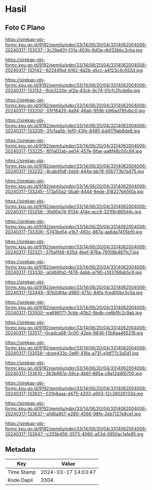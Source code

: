 # Hasil

## Foto C Plano

https://sirekap-obj-formc.kpu.go.id/9192/pemilu/pdpr/33/14/06/20/04/3314062004006-20240317-133037--3c29a401-f31a-403b-8d0a-db133bbc2cba.jpg

https://sirekap-obj-formc.kpu.go.id/9192/pemilu/pdpr/33/14/06/20/04/3314062004006-20240317-133142--62244fbd-b162-4d2b-a5cc-a4123c4c652d.jpg

https://sirekap-obj-formc.kpu.go.id/9192/pemilu/pdpr/33/14/06/20/04/3314062004006-20240317-133152--9cb3220e-af2a-43cb-9c74-01cfc2fcda6a.jpg

https://sirekap-obj-formc.kpu.go.id/9192/pemilu/pdpr/33/14/06/20/04/3314062004006-20240317-133200--05f16426-4a94-46ab-959b-b96ad765dbc0.jpg

https://sirekap-obj-formc.kpu.go.id/9192/pemilu/pdpr/33/14/06/20/04/3314062004006-20240317-133209--31cfaa5b-1ef0-43fe-8485-bd4179ab8de8.jpg

https://sirekap-obj-formc.kpu.go.id/9192/pemilu/pdpr/33/14/06/20/04/3314062004006-20240317-133225--851a02ab-ae04-457e-8fae-aa8f48c00c84.jpg

https://sirekap-obj-formc.kpu.go.id/9192/pemilu/pdpr/33/14/06/20/04/3314062004006-20240317-133232--8cab45df-2eb5-444a-bb78-55b773b7a475.jpg

https://sirekap-obj-formc.kpu.go.id/9192/pemilu/pdpr/33/14/06/20/04/3314062004006-20240317-133245--173a50a2-0ba6-4444-8ede-318227b65f0a.jpg

https://sirekap-obj-formc.kpu.go.id/9192/pemilu/pdpr/33/14/06/20/04/3314062004006-20240317-133256--3fa90e74-8134-414e-acc9-321f6c665d4c.jpg

https://sirekap-obj-formc.kpu.go.id/9192/pemilu/pdpr/33/14/06/20/04/3314062004006-20240317-133306--5743bd14-e1b7-460c-867a-aa6da7455bf9.jpg

https://sirekap-obj-formc.kpu.go.id/9192/pemilu/pdpr/33/14/06/20/04/3314062004006-20240317-133321--370a1f48-435d-4bef-876a-79108b487fc7.jpg

https://sirekap-obj-formc.kpu.go.id/9192/pemilu/pdpr/33/14/06/20/04/3314062004006-20240317-133330--a0db9fa2-f476-4abb-a790-cfd3768ab5c6.jpg

https://sirekap-obj-formc.kpu.go.id/9192/pemilu/pdpr/33/14/06/20/04/3314062004006-20240317-133449--97b0df4a-d980-475c-84fa-fced00bc5c0a.jpg

https://sirekap-obj-formc.kpu.go.id/9192/pemilu/pdpr/33/14/06/20/04/3314062004006-20240317-133500--ea698171-3cbb-40b2-9bdb-ce6b1fc2c9ab.jpg

https://sirekap-obj-formc.kpu.go.id/9192/pemilu/pdpr/33/14/06/20/04/3314062004006-20240317-133517--0cadca68-3c00-42ee-9836-f3b6aa465219.jpg

https://sirekap-obj-formc.kpu.go.id/9192/pemilu/pdpr/33/14/06/20/04/3314062004006-20240317-133558--dcee433c-2e6f-418a-a731-e1df77c3a5d1.jpg

https://sirekap-obj-formc.kpu.go.id/9192/pemilu/pdpr/33/14/06/20/04/3314062004006-20240317-133610--363b987a-59ca-4b61-885a-c8a12d4f6700.jpg

https://sirekap-obj-formc.kpu.go.id/9192/pemilu/pdpr/33/14/06/20/04/3314062004006-20240317-133621--031b8aaa-d475-4203-a903-12c38026133d.jpg

https://sirekap-obj-formc.kpu.go.id/9192/pemilu/pdpr/33/14/06/20/04/3314062004006-20240317-133637--a1d6a957-e260-4566-98fe-2eb7127e8ce1.jpg

https://sirekap-obj-formc.kpu.go.id/9192/pemilu/pdpr/33/14/06/20/04/3314062004006-20240317-133647--c255b456-3573-4060-a53d-5850ac1afe85.jpg


## Metadata

| Key        | Value               |
| ---------- | ------------------- |
| Time Stamp | 2024-03-17 14:03:47 |
| Kode Dapil | 3304                |



